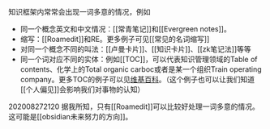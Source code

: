 知识框架内常常会出现一词多意的情况，例如
- 同一个概念英文和中文情况：[[常青笔记]]和[[Evergreen notes]]。
- 缩写：[[Roamedit]]和RE。更多例子可见[[常见的名词缩写]]
- 对同一个概念不同的叫法：[[卢曼卡片]]、[[知识卡片]]、[[zk笔记法]]等等
- 同一个词对应不同的实体：例如[[TOC]]，可以代表知识管理领域的Table of contents、化学上的Total organic carboc或者是某一个组织Train operating company。更多TOC的例子可以见[维基百科](https://en.wikipedia.org/wiki/TOC)。（这个例子也可以让我们知道[[个人偏见]]会影响我们对事物的认知）

202008272120
据我所知，只有[[Roamedit]]可以比较好处理一词多意的情况。这可能是[[obsidian未来努力的方向]]。